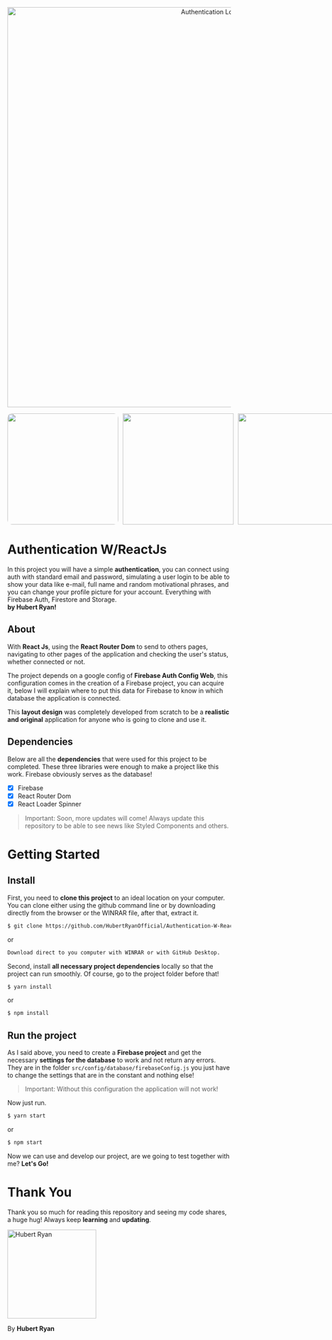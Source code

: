 <p align="center">
  <img src="https://imgur.com/TinMFQH.png" width="900" title="Authentication Logo">
</p>

<div align="center">
  <div style="display: flex; align-items: center; flex-direction: row;">
    <img src="https://imgur.com/r2AfjOs.png" width="250" style="border-width: 1px; border-radius: 10px;"/>
    <img src="https://imgur.com/jcL080d.png" width="250" style="margin-left: 10px"/>
    <img src="https://imgur.com/SfIfr5K.png" width="250" style="margin-left: 10px"/>
  </div>
</div>

# Authentication W/ReactJs

In this project you will have a simple **authentication**, you can connect using auth with standard email and password, simulating a user login to be able to show your data like e-mail, full name and random motivational phrases, and you can change your profile picture for your account. Everything with Firebase Auth, Firestore and Storage. <br/>**by Hubert Ryan!**

## About

With **React Js**, using the **React Router Dom** to send to others pages, navigating to other pages of the application and checking the user's status, whether connected or not.

The project depends on a google config of **Firebase Auth Config Web**, this configuration comes in the creation of a Firebase project, you can acquire it, below I will explain where to put this data for Firebase to know in which database the application is connected.

This **layout design** was completely developed from scratch to be a **realistic and original** application for anyone who is going to clone and use it.

## Dependencies

Below are all the **dependencies** that were used for this project to be completed. These three libraries were enough to make a project like this work. Firebase obviously serves as the database!

- [x] Firebase
- [x] React Router Dom
- [x] React Loader Spinner

> Important: Soon, more updates will come! Always update this repository to be able to see news like Styled Components and others.

# Getting Started

## Install

First, you need to **clone this project** to an ideal location on your computer. You can clone either using the github command line or by downloading directly from the browser or the WINRAR file, after that, extract it.

```sh
$ git clone https://github.com/HubertRyanOfficial/Authentication-W-React-Js.git
```

or

```sh
Download direct to you computer with WINRAR or with GitHub Desktop.
```

Second, install **all necessary project dependencies** locally so that the project can run smoothly. Of course, go to the project folder before that!

```sh
$ yarn install
```

or

```sh
$ npm install
```

## Run the project

As I said above, you need to create a **Firebase project** and get the necessary **settings for the database** to work and not return any errors. They are in the folder `src/config/database/firebaseConfig.js` you just have to change the settings that are in the constant and nothing else!

> Important: Without this configuration the application will not work!

Now just run.

```sh
$ yarn start
```

or

```sh
$ npm start
```

Now we can use and develop our project, are we going to test together with me? **Let's Go!**

# Thank You

Thank you so much for reading this repository and seeing my code shares, a huge hug!
Always keep **learning** and **updating**.

<p align="left">
  <img src="https://imgur.com/RIfwVLj.png" width="200" title="Hubert Ryan">
</p>

By **Hubert Ryan**
